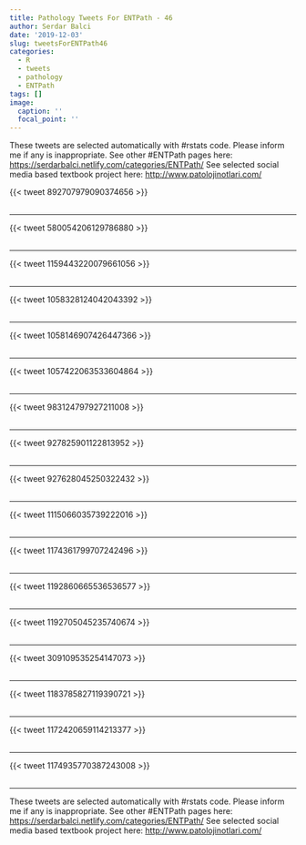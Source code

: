 ```yaml
---
title: Pathology Tweets For ENTPath - 46
author: Serdar Balci
date: '2019-12-03'
slug: tweetsForENTPath46
categories:
  - R
  - tweets
  - pathology
  - ENTPath
tags: []
image:
  caption: ''
  focal_point: ''
---
```



These tweets are selected automatically with #rstats code. Please inform me if any is inappropriate.
See other #ENTPath pages here: https://serdarbalci.netlify.com/categories/ENTPath/ 
See selected social media based textbook project here: http://www.patolojinotlari.com/

{{< tweet 892707979090374656 >}}
<br>
<br>
<hr>
{{< tweet 580054206129786880 >}}
<br>
<br>
<hr>
{{< tweet 1159443220079661056 >}}
<br>
<br>
<hr>
{{< tweet 1058328124042043392 >}}
<br>
<br>
<hr>
{{< tweet 1058146907426447366 >}}
<br>
<br>
<hr>
{{< tweet 1057422063533604864 >}}
<br>
<br>
<hr>
{{< tweet 983124797927211008 >}}
<br>
<br>
<hr>
{{< tweet 927825901122813952 >}}
<br>
<br>
<hr>
{{< tweet 927628045250322432 >}}
<br>
<br>
<hr>
{{< tweet 1115066035739222016 >}}
<br>
<br>
<hr>
{{< tweet 1174361799707242496 >}}
<br>
<br>
<hr>
{{< tweet 1192860665536536577 >}}
<br>
<br>
<hr>
{{< tweet 1192705045235740674 >}}
<br>
<br>
<hr>
{{< tweet 309109535254147073 >}}
<br>
<br>
<hr>
{{< tweet 1183785827119390721 >}}
<br>
<br>
<hr>
{{< tweet 1172420659114213377 >}}
<br>
<br>
<hr>
{{< tweet 1174935770387243008 >}}
<br>
<br>
<hr>


These tweets are selected automatically with #rstats code. Please inform me if any is inappropriate.
See other #ENTPath pages here: https://serdarbalci.netlify.com/categories/ENTPath/ 
See selected social media based textbook project here: http://www.patolojinotlari.com/
